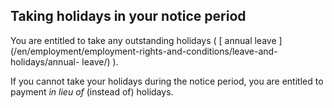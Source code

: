 ##  Taking holidays in your notice period

You are entitled to take any outstanding holidays ( [ annual leave
](/en/employment/employment-rights-and-conditions/leave-and-holidays/annual-
leave/) ).

If you cannot take your holidays during the notice period, you are entitled to
payment _in lieu of_ (instead of) holidays.

